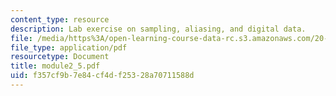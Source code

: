 ```yaml
---
content_type: resource
description: Lab exercise on sampling, aliasing, and digital data.
file: /media/https%3A/open-learning-course-data-rc.s3.amazonaws.com/20-309-biological-engineering-ii-instrumentation-and-measurement-fall-2006/f357cf9b7e84cf4df25328a70711588d_module2_5.pdf
file_type: application/pdf
resourcetype: Document
title: module2_5.pdf
uid: f357cf9b-7e84-cf4d-f253-28a70711588d
---
```


